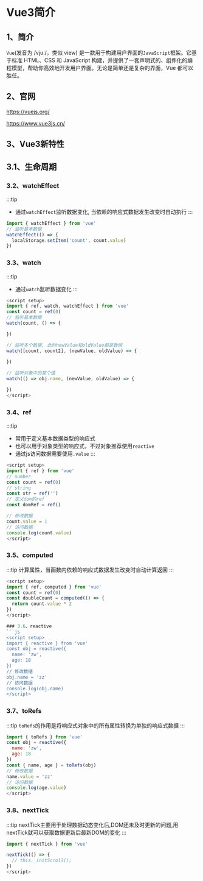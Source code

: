 # Vue3简介
## 1、简介
`Vue`(发音为 /vjuː/，类似 view) 是一款用于构建用户界面的`JavaScript`框架。它基于标准 HTML、CSS 和 JavaScript 构建，并提供了一套声明式的、组件化的编程模型，帮助你高效地开发用户界面。无论是简单还是复杂的界面，Vue 都可以胜任。

## 2、官网
https://vuejs.org/

https://www.vue3js.cn/

## 3、Vue3新特性

## 3.1、生命周期
### 3.2、watchEffect
:::tip
- 通过`watchEffect`监听数据变化, 当依赖的响应式数据发生改变时自动执行
:::
```js
import { watchEffect } from 'vue'
// 监听基本数据
watchEffect(() => { 
  localStorage.setItem('count', count.value)
})
```

### 3.3、watch
:::tip
- 通过`watch`监听数据变化
:::
```js
<script setup>
import { ref, watch, watchEffect } from 'vue'
const count = ref(0)
// 监听基本数据
watch(count, () => {

})

// 监听多个数据, 此时newValue和oldValue都是数组
watch([count, count2], (newValue, oldValue) => {
  
})

// 监听对象中的某个值
watch(() => obj.name, (newValue, oldValue) => {

})
</script>
```

### 3.4、ref
:::tip
- 常用于定义基本数据类型的响应式
- 也可以用于对象类型的响应式，不过对象推荐使用`reactive`
- 通过js访问数据需要使用`.value`
:::
```js
<script setup>
import { ref } from 'vue'
// number
const count = ref(0)
// string
const str = ref('')
// 定义dom的ref
const domRef = ref()

// 修改数据
count.value = 1
// 访问数据
console.log(count.value)
</script>
```

### 3.5、computed
:::tip
计算属性，当函数内依赖的响应式数据发生改变时自动计算返回
:::
```js
<script setup>
import { ref, computed } from 'vue'
const count = ref(0)
const doubleCount = computed(() => {
  return count.value * 2
})
</script>

### 3.6、reactive
```js
<script setup>
import { reactive } from 'vue'
const obj = reactive({
  name: 'zw',
  age: 18
})
// 修改数据
obj.name = 'zz'
// 访问数据
console.log(obj.name)
</script>
```

### 3.7、toRefs
:::tip
`toRefs`的作用是将响应式对象中的所有属性转换为单独的响应式数据
:::
```js
import { toRefs } from 'vue'
const obj = reactive({
  name: 'zw',
  age: 18
})
const { name, age } = toRefs(obj)
// 修改数据
name.value = 'zz'
// 访问数据
console.log(age.value)
</script>
```

### 3.8、nextTick
:::tip
nextTick主要用于处理数据动态变化后,DOM还未及时更新的问题,用nextTick就可以获取数据更新后最新DOM的变化
:::
```js
import { nextTick } from 'vue'

nextTick(() => {
  // this._initScroll();
})
</script>
```

<script setup>
import { ref, reactive } from 'vue'
const count = ref(0)
const obj = reactive({
  name: 'zw',
  age: 18
})
</script>